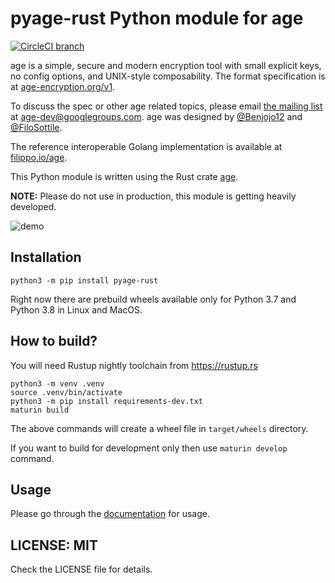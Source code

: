 # pyage-rust Python module for age

[![CircleCI branch](https://img.shields.io/circleci/project/github/kushaldas/pyage/master.svg)](https://circleci.com/gh/kushaldas/workflows/pyage/tree/master)

age is a simple, secure and modern encryption tool with small explicit keys, no
config options, and UNIX-style composability. The format specification is at
[age-encryption.org/v1](https://age-encryption.org/v1).

To discuss the spec or other age related topics, please email
[the mailing list](https://groups.google.com/d/forum/age-dev) at
age-dev@googlegroups.com. age was designed by
[@Benjojo12](https://twitter.com/Benjojo12) and
[@FiloSottile](https://twitter.com/FiloSottile).

The reference interoperable Golang implementation is available at
[filippo.io/age](https://filippo.io/age).

This Python module is written using the Rust crate [age](https://crates.io/crates/age).

**NOTE:** Please do not use in production, this module is getting heavily developed.


![demo](https://kushaldas.in/images/pyage-rust1.gif)

## Installation

```
python3 -m pip install pyage-rust
```

Right now there are prebuild wheels available only for Python 3.7 and Python 3.8 in Linux and MacOS.


## How to build?

You will need Rustup nightly toolchain from https://rustup.rs

```
python3 -m venv .venv
source .venv/bin/activate
python3 -m pip install requirements-dev.txt
maturin build
```

The above commands will create a wheel file in `target/wheels` directory.

If you want to build for development only then use `maturin develop` command.

## Usage

Please go through the [documentation](https://pyage-rust.readthedocs.io/en/latest/) for usage.


## LICENSE: MIT

Check the LICENSE file for details.
